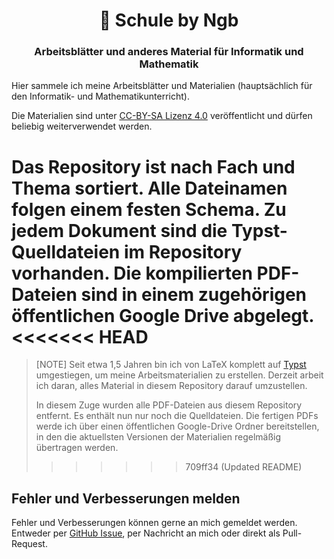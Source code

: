 <h1 align="center">🏫  Schule by Ngb</h1>
<h3 align="center">Arbeitsblätter und anderes Material für Informatik und Mathematik</h3>

Hier sammele ich meine Arbeitsblätter und Materialien (hauptsächlich für den Informatik- und Mathematikunterricht).

Die Materialien sind unter [CC-BY-SA Lizenz 4.0](https://creativecommons.org/licenses/by-sa/4.0/deed.de) veröffentlicht und dürfen beliebig weiterverwendet werden.

Das Repository ist nach Fach und Thema sortiert. Alle Dateinamen folgen einem festen Schema. Zu jedem Dokument sind die Typst-Quelldateien im Repository vorhanden. Die kompilierten PDF-Dateien sind in einem zugehörigen öffentlichen Google Drive abgelegt.
<<<<<<< HEAD
=======

> [NOTE]
> Seit etwa 1,5 Jahren bin ich von LaTeX komplett auf [Typst](https://typst.app) umgestiegen, um meine Arbeitsmaterialien zu erstellen. Derzeit arbeit ich daran, alles Material in diesem Repository darauf umzustellen.
>
> In diesem Zuge wurden alle PDF-Dateien aus diesem Repository entfernt.
> Es enthält nun nur noch die Quelldateien. Die fertigen
> PDFs werde ich über einen öffentlichen Google-Drive Ordner
> bereitstellen, in den die aktuellsten Versionen der Materialien
> regelmäßig übertragen werden.
>>>>>>> 709ff34 (Updated README)

## Fehler und Verbesserungen melden

Fehler und Verbesserungen können gerne an mich gemeldet werden. Entweder per [GitHub Issue](https://github.com/jneug/schule/issues), per Nachricht an mich oder direkt als Pull-Request.
